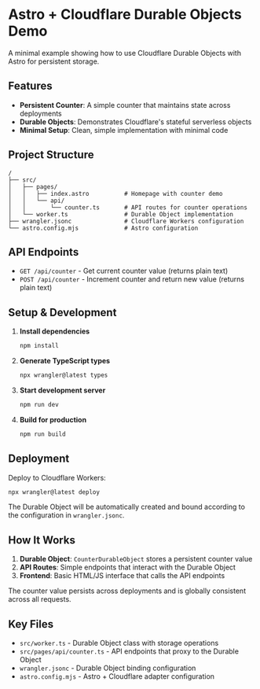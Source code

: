 # Astro + Cloudflare Durable Objects Demo

A minimal example showing how to use Cloudflare Durable Objects with Astro for persistent storage.

## Features

- **Persistent Counter**: A simple counter that maintains state across deployments
- **Durable Objects**: Demonstrates Cloudflare's stateful serverless objects
- **Minimal Setup**: Clean, simple implementation with minimal code

## Project Structure

```
/
├── src/
│   ├── pages/
│   │   ├── index.astro          # Homepage with counter demo
│   │   └── api/
│   │       └── counter.ts       # API routes for counter operations
│   └── worker.ts                # Durable Object implementation
├── wrangler.jsonc               # Cloudflare Workers configuration
└── astro.config.mjs             # Astro configuration
```

## API Endpoints

- `GET /api/counter` - Get current counter value (returns plain text)
- `POST /api/counter` - Increment counter and return new value (returns plain text)

## Setup & Development

1. **Install dependencies**
   ```bash
   npm install
   ```

2. **Generate TypeScript types**
   ```bash
   npx wrangler@latest types
   ```

3. **Start development server**
   ```bash
   npm run dev
   ```

4. **Build for production**
   ```bash
   npm run build
   ```

## Deployment

Deploy to Cloudflare Workers:

```bash
npx wrangler@latest deploy
```

The Durable Object will be automatically created and bound according to the configuration in `wrangler.jsonc`.

## How It Works

1. **Durable Object**: `CounterDurableObject` stores a persistent counter value
2. **API Routes**: Simple endpoints that interact with the Durable Object
3. **Frontend**: Basic HTML/JS interface that calls the API endpoints

The counter value persists across deployments and is globally consistent across all requests.

## Key Files

- `src/worker.ts` - Durable Object class with storage operations
- `src/pages/api/counter.ts` - API endpoints that proxy to the Durable Object
- `wrangler.jsonc` - Durable Object binding configuration
- `astro.config.mjs` - Astro + Cloudflare adapter configuration